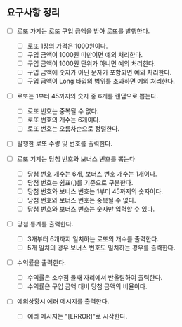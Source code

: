 ## 요구사항 정리

- [ ] 로또 가게는 로또 구입 금액을 받아 로또를 발행한다.
    - [ ] 로또 1장의 가격은 1000원이다.
    - [ ] 구입 금액이 1000원 미만이면 예외 처리한다.
    - [ ] 구입 금액이 1000원 단위가 아니면 예외 처리한다.
    - [ ] 구입 금액에 숫자가 아닌 문자가 포함되면 예외 처리한다.
    - [ ] 구입 금액이 Long 타입의 범위를 초과하면 예외 처리한다.

- [ ] 로또는 1부터 45까지의 숫자 중 6개를 랜덤으로 뽑는다.
    - [ ] 로또 번호는 중복될 수 없다.
    - [ ] 로또 번호의 개수는 6개이다.
    - [ ] 로또 번호는 오름차순으로 정렬한다.

- [ ] 발행한 로또 수량 및 번호를 출력한다.

- [ ] 로또 기계는 당첨 번호와 보너스 번호를 뽑는다
    - [ ] 당첨 번호 개수는 6개, 보너스 번호 개수는 1개이다.
    - [ ] 당첨 번호는 쉼표(,)를 기준으로 구분한다.
    - [ ] 당첨 번호와 보너스 번호는 1부터 45까지의 숫자이다.
    - [ ] 당첨 번호와 보너스 번호는 중복될 수 없다.
    - [ ] 당첨 번호와 보너스 번호는 숫자만 입력할 수 있다.

- [ ] 당첨 통계를 출력한다.
    - [ ] 3개부터 6개까지 일치하는 로또의 개수를 출력한다.
    - [ ] 5개 일치의 경우 보너스 번호도 일치하는 경우를 출력한다.

- [ ] 수익률을 출력한다.
    - [ ] 수익률은 소수점 둘째 자리에서 반올림하여 출력한다.
    - [ ] 수익률은 구입 금액 대비 당첨 금액의 비율이다.

- [ ] 예외상황시 에러 메시지를 출력한다.
    - [ ] 예러 메시지는 "[ERROR]"로 시작한다.
